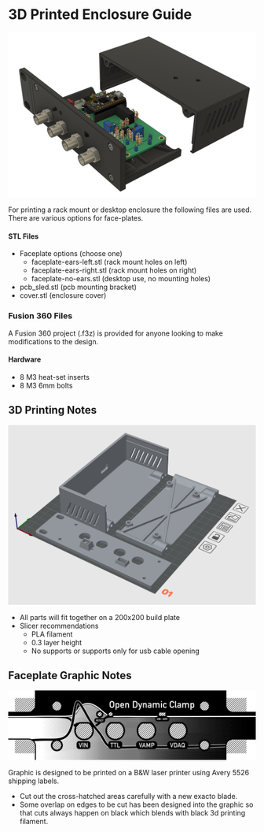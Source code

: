 # 3D Printed Enclosure Guide


![enclosure-render](./img/odc-1.2.1-3d-printed-enclosure.png)

For printing a rack mount or desktop enclosure the following files are used.
There are various options for face-plates.

#### STL Files
- Faceplate options (choose one)
  - faceplate-ears-left.stl (rack mount holes on left)
  - faceplate-ears-right.stl (rack mount holes on right)
  - faceplate-no-ears.stl (desktop use, no mounting holes)
- pcb_sled.stl (pcb mounting bracket)
- cover.stl (enclosure cover)

### Fusion 360 Files
A Fusion 360 project (.f3z) is provided for anyone looking to make modifications to the design.

#### Hardware
- 8 M3 heat-set inserts
- 8 M3 6mm bolts

## 3D Printing Notes

![3d-print-build-plate](./img/odc-1.2.1-case-3d-print.png)

- All parts will fit together on a 200x200 build plate
- Slicer recommendations
  - PLA filament
  - 0.3 layer height
  - No supports or supports only for usb cable opening

## Faceplate Graphic Notes

![faceplate.png](faceplate.png)

Graphic is designed to be printed on a B&W laser printer using Avery 5526 shipping labels.

- Cut out the cross-hatched areas carefully with a new exacto blade.
- Some overlap on edges to be cut has been designed into the graphic so that cuts always happen on black which blends with black 3d printing filament.